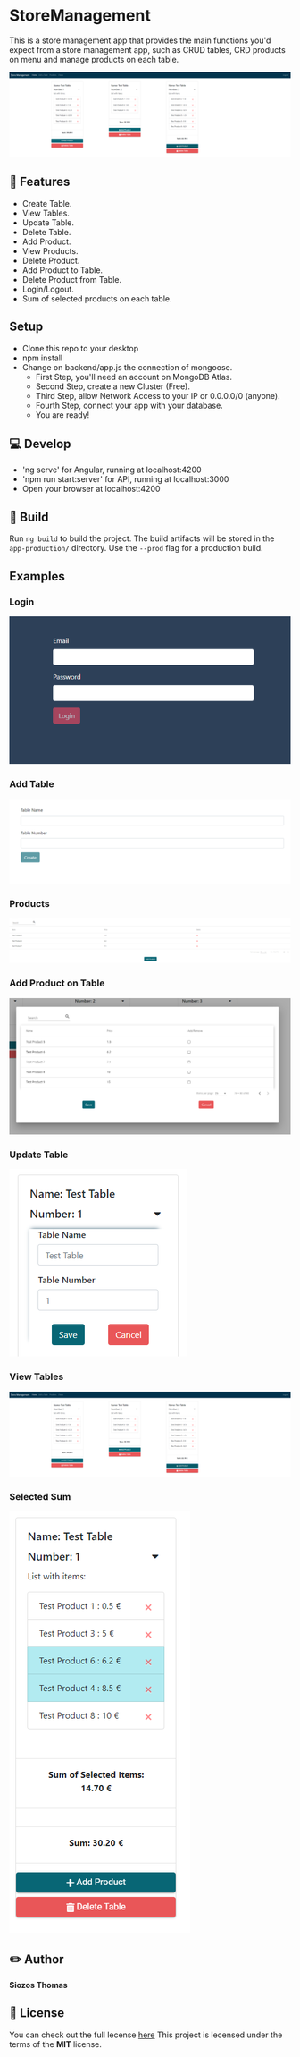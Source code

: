 # StoreManagement

This is a store management app that provides the main functions you'd expect from a store management app,
such as CRUD tables, CRD products on menu and manage products on each table.

![View_Tables](https://github.com/SiozosThomas/Store-Management/blob/master/examples/table-list.png)

## :scroll: Features

* Create Table.
* View Tables.
* Update Table.
* Delete Table.
* Add Product.
* View Products.
* Delete Product.
* Add Product to Table.
* Delete Product from Table.
* Login/Logout.
* Sum of selected products on each table.

## Setup

- Clone this repo to your desktop
- npm install
- Change on backend/app.js the connection of mongoose.
  - First Step, you'll need an account on MongoDB Atlas.
  - Second Step, create a new Cluster (Free).
  - Third Step, allow Network Access to your IP or 0.0.0.0/0 (anyone).
  - Fourth Step, connect your app with your database.
  - You are ready!

## :computer: Develop

- 'ng serve' for Angular, running at localhost:4200
- 'npm run start:server' for API, running at localhost:3000
- Open your browser at localhost:4200

## :wrench: Build

Run `ng build` to build the project. The build artifacts will be stored in the `app-production/` directory. Use the `--prod` flag for a production build.

## Examples

### Login

![Login](https://github.com/SiozosThomas/Store-Management/blob/master/examples/login.png)

### Add Table

![Add_Table](https://github.com/SiozosThomas/Store-Management/blob/master/examples/add_table.png)

### Products

![Products](https://github.com/SiozosThomas/Store-Management/blob/master/examples/products.png)

### Add Product on Table

![Add_Product](https://github.com/SiozosThomas/Store-Management/blob/master/examples/add_product.png)

### Update Table

![Update_Table](https://github.com/SiozosThomas/Store-Management/blob/master/examples/update_table.png)

### View Tables

![View_Tables](https://github.com/SiozosThomas/Store-Management/blob/master/examples/table-list.png)

### Selected Sum

![Selected_Sum](https://github.com/SiozosThomas/Store-Management/blob/master/examples/selected.png)

## :pencil2: Author

**Siozos Thomas**

## :key: License

You can check out the full lecense [here](https://github.com/SiozosThomas/Store-Management/blob/master/LICENSE)
This project is lecensed under the terms of the **MIT** license.
